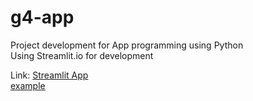 # g4-app
Project development for App programming using Python <br>
Using Streamlit.io for development

Link: [Streamlit App](https://share.streamlit.io/antonioolivv/g4-app/main/final.py) <br>
<a href="http://example.com/" target="_blank">example</a>
